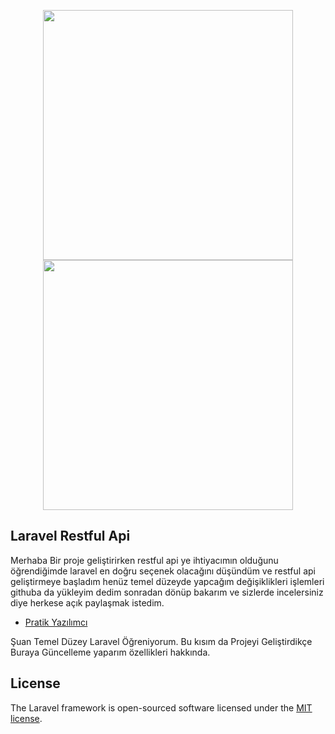 <p align="center">  <a  href="https://wwwpratikyazilimci.com"><img src="https://www.pratikyazilimci.com/images/site/logo2.png" width="400"></a>
 <a href="https://laravel.com/"><img src="https://res.cloudinary.com/dtfbvvkyp/image/upload/v1566331377/laravel-logolockup-cmyk-red.svg" width="400"></a> </p>

## Laravel Restful Api

Merhaba Bir proje geliştirirken restful api ye ihtiyacımın olduğunu öğrendiğimde laravel en doğru seçenek olacağını düşündüm ve restful api geliştirmeye başladım henüz temel düzeyde yapcağım değişiklikleri işlemleri githuba da yükleyim dedim sonradan dönüp bakarım ve sizlerde incelersiniz diye herkese açık paylaşmak istedim.

- [Pratik Yazılımcı](https://www.pratikyazilimci.com)


Şuan Temel Düzey Laravel Öğreniyorum. Bu kısım da Projeyi Geliştirdikçe Buraya Güncelleme yaparım özellikleri hakkında.

## License

The Laravel framework is open-sourced software licensed under the [MIT license](https://opensource.org/licenses/MIT).
